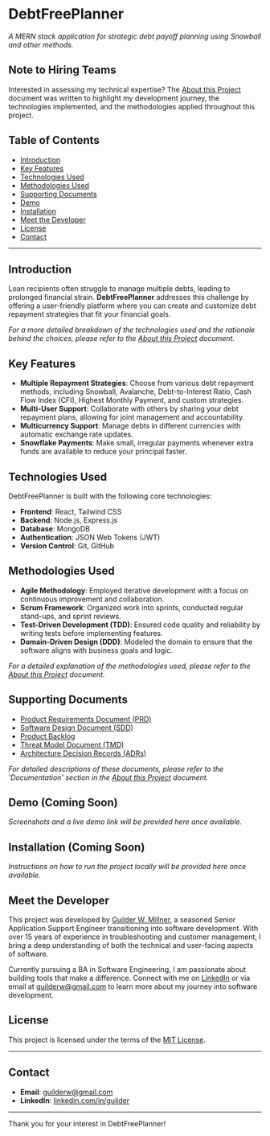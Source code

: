 # DebtFreePlanner

_A MERN stack application for strategic debt payoff planning using Snowball and other methods._

## Note to Hiring Teams

Interested in assessing my technical expertise? The [About this Project](Documents/About%20this%20Project.md) document was written to highlight my development journey, the technologies implemented, and the methodologies applied throughout this project.

## Table of Contents

- [Introduction](#introduction)
- [Key Features](#key-features)
- [Technologies Used](#technologies-used)
- [Methodologies Used](#methodologies-used)
- [Supporting Documents](#supporting-documents)
- [Demo](#demo-coming-soon)
- [Installation](#installation-coming-soon)
- [Meet the Developer](#meet-the-developer)
- [License](#license)
- [Contact](#contact)

---

## Introduction

Loan recipients often struggle to manage multiple debts, leading to prolonged financial strain. **DebtFreePlanner** addresses this challenge by offering a user-friendly platform where you can create and customize debt repayment strategies that fit your financial goals.

_For a more detailed breakdown of the technologies used and the rationale behind the choices, please refer to the [About this Project](Documents/About%20this%20Project.md) document._

## Key Features

- **Multiple Repayment Strategies**: Choose from various debt repayment methods, including Snowball, Avalanche, Debt-to-Interest Ratio, Cash Flow Index (CFI), Highest Monthly Payment, and custom strategies.
- **Multi-User Support**: Collaborate with others by sharing your debt repayment plans, allowing for joint management and accountability.
- **Multicurrency Support**: Manage debts in different currencies with automatic exchange rate updates.
- **Snowflake Payments**: Make small, irregular payments whenever extra funds are available to reduce your principal faster.

## Technologies Used

DebtFreePlanner is built with the following core technologies:

- **Frontend**: React, Tailwind CSS
- **Backend**: Node.js, Express.js
- **Database**: MongoDB
- **Authentication**: JSON Web Tokens (JWT)
- **Version Control**: Git, GitHub

## Methodologies Used

- **Agile Methodology**: Employed iterative development with a focus on continuous improvement and collaboration.
- **Scrum Framework**: Organized work into sprints, conducted regular stand-ups, and sprint reviews.
- **Test-Driven Development (TDD)**: Ensured code quality and reliability by writing tests before implementing features.
- **Domain-Driven Design (DDD)**: Modeled the domain to ensure that the software aligns with business goals and logic.

_For a detailed explanation of the methodologies used, please refer to the [About this Project](Documents/About%20this%20Project.md) document._

## Supporting Documents

- [Product Requirements Document (PRD)](<Documents/Product%20Requirements%20Document%20(PRD).md>)
- [Software Design Document (SDD)](<Documents/Software%20Design%20Document%20(SDD).md>)
- [Product Backlog](Documents/Product%20Backlog.md)
- [Threat Model Document (TMD)](<Documents/Threat%20Model%20Document%20(TMD).md>)
- [Architecture Decision Records (ADRs)](Documents/Architecture%20Decision%20Records)

_For detailed descriptions of these documents, please refer to the 'Documentation' section in the [About this Project](Documents/About%20this%20Project.md) document._

## Demo (Coming Soon)

_Screenshots and a live demo link will be provided here once available._

## Installation (Coming Soon)

_Instructions on how to run the project locally will be provided here once available._

## Meet the Developer

This project was developed by [Guilder W. Millner](https://www.linkedin.com/in/guilder/), a seasoned Senior Application Support Engineer transitioning into software development. With over 15 years of experience in troubleshooting and customer management, I bring a deep understanding of both the technical and user-facing aspects of software.

Currently pursuing a BA in Software Engineering, I am passionate about building tools that make a difference. Connect with me on [LinkedIn](https://www.linkedin.com/in/guilder/) or via email at [guilderw@gmail.com](mailto:guilderw@gmail.com) to learn more about my journey into software development.

## License

This project is licensed under the terms of the [MIT License](LICENSE).

---

## Contact

- **Email**: [guilderw@gmail.com](mailto:guilderw@gmail.com)
- **LinkedIn**: [linkedin.com/in/guilder](https://www.linkedin.com/in/guilder/)

---

Thank you for your interest in DebtFreePlanner!
